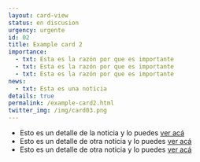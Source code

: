 ```yaml
---
layout: card-view
status: en discusion
urgency: urgente
id: 02
title: Example card 2
importance:
  - txt: Esta es la razón por que es importante
  - txt: Esta es la razón por que es importante
  - txt: Esta es la razón por que es importante
news:
  - txt: Esta es una noticia
details: true
permalink: /example-card2.html
twitter_img: /img/card03.png
---
```


* Esto es un detalle de la noticia y lo puedes [ver acá](http://camara.cl/pley/pley_detalle.aspx?prmID=10478&prmBL=10055-07)
* Esto es un detalle de otra noticia y lo puedes [ver acá](http://www.agendadeprobidad.gob.cl/?ver=2291)
* Esto es un detalle de otra noticia y lo puedes [ver acá](http://www.agendadeprobidad.gob.cl/?ver=2288)